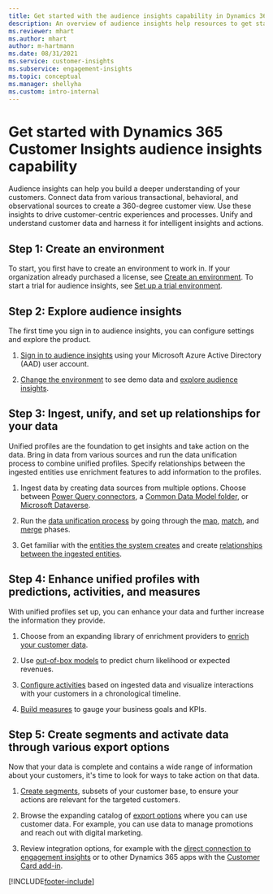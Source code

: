 ```yaml
---
title: Get started with the audience insights capability in Dynamics 365 Customer Insights
description: An overview of audience insights help resources to get started quickly. 
ms.reviewer: mhart
ms.author: mhart
author: m-hartmann
ms.date: 08/31/2021
ms.service: customer-insights
ms.subservice: engagement-insights 
ms.topic: conceptual
ms.manager: shellyha
ms.custom: intro-internal
---
```


# Get started with Dynamics 365 Customer Insights audience insights capability

Audience insights can help you build a deeper understanding of your customers. Connect data from various transactional, behavioral, and observational sources to create a 360-degree customer view. Use these insights to drive customer-centric experiences and processes. Unify and understand customer data and harness it for intelligent insights and actions.

## Step 1: Create an environment

To start, you first have to create an environment to work in. If your organization already purchased a license, see [Create an environment](create-environment.md). To start a trial for audience insights, see [Set up a trial environment](../trial-signup.md). 

## Step 2: Explore audience insights

The first time you sign in to audience insights, you can configure settings and explore the product.

1. [Sign in to audience insights](https://home.ci.ai.dynamics.com) using your Microsoft Azure Active Directory (AAD) user account.

1. [Change the environment](manage-environments.md#switch-environments) to see demo data and [explore audience insights](home.md).

##  Step 3: Ingest, unify, and set up relationships for your data

Unified profiles are the foundation to get insights and take action on the data. Bring in data from various sources and run the data unification process to combine unified profiles. Specify relationships between the ingested entities use enrichment features to add information to the profiles. 

1. Ingest data by creating data sources from multiple options. Choose between [Power Query connectors](connect-power-query.md), a [Common Data Model folder](connect-common-data-model.md), or [Microsoft Dataverse](connect-common-data-service-lake.md). 

1. Run the [data unification process](data-unification.md) by going through the [map](map-entities.md), [match](match-entities.md), and [merge](merge-entities.md) phases.

1. Get familiar with the [entities the system creates](entities.md) and create [relationships between the ingested entities](relationships.md).
	
## Step 4: Enhance unified profiles with predictions, activities, and measures

With unified profiles set up, you can enhance your data and further increase the information they provide.

1. Choose from an expanding library of enrichment providers to [enrich your customer data](enrichment-hub.md).

1. Use [out-of-box models](predictions-overview.md) to predict churn likelihood or expected revenues.

1. [Configure activities](activities.md) based on ingested data and visualize interactions with your customers in a chronological timeline. 

1. [Build measures](measures.md) to gauge your business goals and KPIs.
 
## Step 5: Create segments and activate data through various export options

Now that your data is complete and contains a wide range of information about your customers, it's time to look for ways to take action on that data. 

1. [Create segments](segments.md), subsets of your customer base, to ensure your actions are relevant for the targeted customers.

1. Browse the expanding catalog of [export options](export-destinations.md) where you can use customer data. For example, you can use data to manage promotions and reach out with digital marketing.

1. Review integration options, for example with the [direct connection to engagement insights](../engagement-insights/integrate-audience-insights-engagement-insights.md) or to other Dynamics 365 apps with the [Customer Card add-in](customer-card-add-in.md).  


[!INCLUDE[footer-include](../includes/footer-banner.md)]

